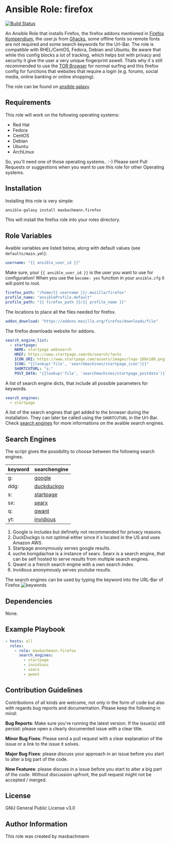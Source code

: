 # Ansible Role: firefox

[![Build Status](https://travis-ci.com/maxbachmann/role-firefox.svg?branch=master)](https://travis-ci.com/maxbachmann/role-firefox)

An Ansible Role that installs Firefox, the firefox addons mentioned in [Firefox Kompendium](https://www.kuketz-blog.de/firefox-ein-browser-fuer-datenschutzbewusste-firefox-kompendium-teil1/), the user.js from [Ghacks](https://github.com/ghacksuserjs/ghacks-user.js), some offline fonts so remote fonts are not required and some search keywords for the Url-Bar. The role is compatible with RHEL/CentOS, Fedora, Debian and Ubuntu.
Be aware that while this config blocks a lot of tracking, which helps bot with privacy and security it give the user a very unique fingerprint aswell. Thats why it´s still recommended to use the [TOR Browser](https://www.torproject.org/) for normal surfing and this firefox config for functions that websites that require a login (e.g. forums, social media, online banking or online shopping).

The role can be found on [ansible galaxy](https://galaxy.ansible.com/maxbachmann/firefox)

## Requirements
This role will work on the following operating systems:

- Red Hat
- Fedora
- CentOS
- Debian
- Ubuntu
- ArchLinux

So, you'll need one of those operating systems.. :-)
Please sent Pull Requests or suggestions when you want to use this role for other Operating systems.

## Installation

Installing this role is very simple:
```bash
ansible-galaxy install maxbachmann.firefox
```
This will install the firefox role into your roles directory.

## Role Variables
Avaible variables are listed below, along with default values (see `defaults/main.yml`):

```yaml
username: "{{ ansible_user_id }}"
```
Make sure, your ``{{ ansible_user_id }}`` is the user you want to use for configuration!
When you use the ``become: yes`` function in your ``ansible.cfg`` it will point to root.

```yaml
firefox_path: "/home/{{ username }}/.mozilla/firefox"
profile_name: "ansibleProfile.default"
profile_path: "{{ firefox_path }}/{{ profile_name }}"
```
The locations to place all the files needed for firefox.

```yaml
addon_download: "https://addons.mozilla.org/firefox/downloads/file"
```
The firefox downloads website for addons.

```yaml
search_engine_list:
  - startpage:
    NAME: startpage websearch
    HREF: https://www.startpage.com/do/search/?q=%s
    ICON_URI: https://www.startpage.com/assets/images/logo-180x180.png?v=48842639
    ICON: "{{lookup('file', 'searchmachines/startpage_icon')}}"
    SHORTCUTURL: "s:"
    POST_DATA: "{{lookup('file', 'searchmachines/startpage_postdata')}}"
```
A list of search engine dicts, that include all possible parameters for keywords.

```yaml
search_engines:
  - startpage
```
A list of the search engines that get added to the browser during the installation. They can later be called using the `SHORTCUTURL` in the Url-Bar. Check [search engines](#search-engines) for more informations on the avaible search engines.

## Search Engines
The script gives the possibility to choose between the following search engines.

| keyword | searchengine                                           |
|---------|--------------------------------------------------------|
| g:      | [google](https://www.google.com/search?q=%s)           |
| ddg:    | [duckduckgo](https://duckduckgo.com/?q=%s)             |
| s:      | [startpage](https://www.startpage.com/do/search/?q=%s) |
| sx:     | [searx](https://suche.honigdachse.de/?q=%s)            |
| q:      | [qwant](https://lite.qwant.com/?q=%s)                  |
| yt:     | [invidious](https://invidio.us/search?q=%s)           |

1) Google is includes but definetly not recommended for privacy reasons.
2) DuckDuckgo is not optimal either since it´s located in the US and uses Amazon AWS.
3) Startpage anonymously serves google results.
4) suche.honigdachse is a instance of searx. Searx is a search engine, that can be self hosted to serve results from multiple search engines.
5) Qwant is a french search engine with a own search index.
6) Invidious anonymously serves youtube results.

The search engines can be used by typing the keyword into the URL-Bar of Firefox
![keywords](https://raw.githubusercontent.com/maxbachmann/role-firefox/master/common/images/keyword.png)

## Dependencies
None.

## Example Playbook
```yaml
- hosts: all
  roles:
    - role: maxbachmann.firefox
      search_engines:
        - startpage
        - invidious
        - searx
        - qwant
```

## Contribution Guidelines
Contributions of all kinds are welcome, not only in the form of code but also with regards bug reports and documentation.
Please keep the following in mind:

**Bug Reports**:  Make sure you're running the latest version. If the issue(s) still persist: please open a clearly documented issue with a clear title.

**Minor Bug Fixes**: Please send a pull request with a clear explanation of the issue or a link to the issue it solves.

**Major Bug Fixes**: please discuss your approach in an issue before you start to alter a big part of the code.

**New Features**: please discuss in a issue before you start to alter a big part of the code. Without discussion upfront, the pull request might not be accepted / merged.

## License
GNU General Public License v3.0

## Author Information
This role was created by maxbachmann
